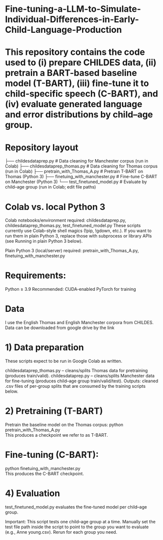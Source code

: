 # Fine-tuning-a-LLM-to-Simulate-Individual-Differences-in-Early-Child-Language-Production
# This repository contains the code used to (i) prepare CHILDES data, (ii) pretrain a BART-based baseline model (T-BART), (iii) fine-tune it to child-specific speech (C-BART), and (iv) evaluate generated language and error distributions by child–age group.

# Repository layout
├── childesdataprep.py            # Data cleaning for Manchester corpus  (run in Colab)
├── childesdataprep_thomas.py     # Data cleaning for Thomas corpus     (run in Colab)
├── pretrain_with_Thomas_A.py     # Pretrain T-BART on Thomas (Python 3)
├── finetuing_with_manchester.py  # Fine-tune C-BART on Manchester (Python 3)
└── test_finetuned_model.py       # Evaluate by child–age group (run in Colab; edit file paths)
# Colab vs. local Python 3
Colab notebooks/environment required:
childesdataprep.py, childesdataprep_thomas.py, test_finetuned_model.py
These scripts currently use Colab-style shell magics (!pip, !gdown, etc.). If you want to run them in plain Python 3, replace those with subprocess or library APIs (see Running in plain Python 3 below).

Plain Python 3 (local/server) required:
pretrain_with_Thomas_A.py, finetuing_with_manchester.py

# Requirements:
Python ≥ 3.9
Recommended: CUDA-enabled PyTorch for training

# Data
I use the English Thomas and English Manchester corpora from CHILDES.
Data can be downloaded from google drive by the link

# 1) Data preparation
These scripts expect to be run in Google Colab as written.

childesdataprep_thomas.py – cleans/splits Thomas data for pretraining (produces train/valid).
childesdataprep.py – cleans/splits Manchester data for fine-tuning (produces child–age group train/valid/test).
Outputs: cleaned .csv files of per-group splits that are consumed by the training scripts below.

# 2) Pretraining (T-BART)
Pretrain the baseline model on the Thomas corpus:
python pretrain_with_Thomas_A.py \
This produces a checkpoint we refer to as T-BART.

# Fine-tuning (C-BART):
python finetuing_with_manchester.py \
This produces the C-BART checkpoint.

# 4) Evaluation
test_finetuned_model.py evaluates the fine-tuned model per child–age group.

Important: This script tests one child–age group at a time.
Manually set the test file path inside the script to point to the group you want to evaluate (e.g., Anne young.csv). Rerun for each group you need.



